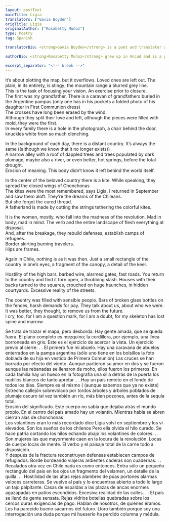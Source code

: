 ```yaml
---
layout: postText
mainTitle: Ligia 
translators: ["Gavia Boyden"]
origTitle: Ligia
originalAuthor: ["Rosabetty Muñoz"]
type: Poetry
tag: Spanish

translatorBio: <strong>Gavia Boyden</strong> is a poet and translator who lives in the San Juan Islands. She is a current high school student who has been studying Spanish for most of her life. Gavia appreciates translating image-driven poetry by Latin American poets in particular. Her own poetry can be found online and in various journals.

authorBio: <strong>Rosabetty Muñoz</strong> grew up in Ancud and is a professor of Spanish at the Austral University of Chile. She published her first book of poems in 1981. Her poetry is characterized by reflecting southern Chile, dealing with gender issues, human relations, and making poetry a space of resistance.

excerpt_separator: "<!-- break -->"
---
```

It’s about plotting the map, but it overflows.
Loved ones are left out.
The plain, in its entirety, is stingy;
the mountain range
a blurred grey line.\
This is the task of focusing your vision.
An exercise prior to closure.\
The first was my grandfather.
There is a caravan of grandfathers
buried in the Argentine pampas
(only one has in his pockets a folded
photo of his daughter in First Communion dress)\
The crosses have long been erased
by the wind.\
Although they split their love and left,
although the pieces were filled with mold,
they were the first.\
In every family there is a hole in the photograph,
a chair behind the door,
knuckles white from so much clenching.


In the background of each day, there is a distant country.
It’s always the same
((although we know that it no longer exists))\
A narrow alley with a roof of dappled
trees and trees populated by dark plumage,
maybe also a river,
or even better, hot springs,
before the total drought.\
Erosion of meaning.
This body didn’t know it left behind
the world itself.


In the center of the beloved country
there is a kite.
While speaking,
they spread the closed wings of Chonchonas\
The kites were the most remembered,
says Ligia,
I returned in September and saw them
aloft.
They’re the dreams of the Chileans.\
But she forgot the cured thread.\
A fatherland is made by cutting the strings
tethering the colorful kites.


It is the women, mostly, who fall
into the madness of the revolution.
Mad in body, mad in mind.
The verb and the entire landscape of flesh
everything
at disposal.\
And, after the breakage,
they rebuild defenses,
establish camps
of refugees.\
Border skirting
burning travelers.\
Hips are frames.


Again in Chile,
nothing is as it was then.
Just a small rectangle
of the country in one’s eyes,
a fragment of the canopy,
a detail of the keel.


Hostility of the high bars,
barbed wire, alarmed gates,
fast roads.
You return to the country
and find it torn open,
a throbbing slash.
Houses with their backs turned to the squares,
crouched on huge haunches,
in hidden courtyards.
Excessive reality of the streets.


The country was filled with sensible people.
Bars of broken glass bottles on the fences,
harsh demands for pay.
They talk about us,
about who we were.
It was better, they thought, to remove us from the future. \
I cry, too,
for I am a question mark,
for I am a doubt,
for my skeleton
has lost spine and marrow.

<!-- break -->
Se trata de trazar el mapa, pero desborda.
Hay gente amada, que se queda fuera.
El plano completo es mezquino;
la cordillera, por ejemplo,
una línea borroneada en gris.
Este es el ejercicio de acercar la vista.
Un ejercicio previo al cierre.
.
.
El primero fue mi abuelo.
Hay una caravana de abuelos
enterrados en la pampa argentina
(sólo uno tiene en los bolsillos
la foto doblada de su hija
en vestido de Primera Comunión)
Las cruces se han borrado por efecto del viento.
Aunque partieron su amor en dos y se fueron
aunque las rebanadas se llenaron de moho,
ellos fueron los primeros.
En cada familia hay un hueco en la fotografía
una silla detrás de la puerta
los nudillos blancos de tanto apretar.
.
.
Hay un país remoto en el fondo de todos los días.
Siempre es el mismo
( (aunque sabemos que ya no existe)
Estrecho callejón sobrevolado por tordos
árboles y árboles poblados de plumaje oscuro
tal vez también un río,
más bien pozones, antes de la sequía total.\
Erosión del significado.
Este cuerpo no sabía que dejaba atrás
el mundo propio.
En el centro del país amado
hay un volantín.
Mientras habla
se abren cierran alas
de chonchonas\
Los volantines eran lo más recordado
dice Ligia
volví en septiembre y los vi elevados.
Son los sueños de los chilenos
Pero ella olvida el hilo curado.
Se hace patria cortando los hilos
echando abajo los volantines de colores.
.
.
Son mujeres las que mayormente
caen en la locura de la revolución.
Locas de cuerpo locas de mente.
El verbo y el paisaje total de la carne
todo
a disposición.\
Y después de la fractura
reconstruyen defensas
establecen campos
de refugiados.
Borde bordeando
viajeras ardientes
caderas son cuadernas.
.
.
Recalados otra vez en Chile
nada es como entonces.
Entra sólo un pequeño rectángulo
del país en los ojos
un fragmento del velamen,
un detalle de la quilla.
.
.
Hostilidad de las altas rejas
alambres de púas portones alarmas
veloces carreteras.
Se vuelve al país
y lo encuentras abierto a todo lo largo
un tajo palpitante.
Casas de espaldas a las plazas
de ancas enormes agazapadas
en patios escondidos.
Excesiva realidad de las calles.
.
.
El país se llenó de gente sensata.
Rejas vidrios botellas quebradas sobre los cercos
duras exigencias de pago.
Hablan de nosotros,
de quiénes éramos.
Les ha parecido bueno sacarnos del futuro.
Lloro también porque soy una interrogación
una duda
porque mi hueserío
ha perdido columna y médula.